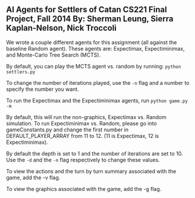 AI Agents for Settlers of Catan
CS221 Final Project, Fall 2014
By: Sherman Leung, Sierra Kaplan-Nelson, Nick Troccoli
---------------------------
We wrote a couple different agents for this assignment (all against the baseline Random agent).
These agents are: Expectimax, Expectiminimax, and Monte-Carlo Tree Search (MCTS).

By default, you can play the MCTS agent vs. random by running:
`python settlers.py`

To change the number of iterations played, use the `-n` flag and a number to specify the number you want.

To run the Expectimax and the Expectiminimax agents, run
`python game.py -m`

By default, this will run the non-graphics, Expectimax vs. Random simulation.  To run Expectiminimax vs.
Random, please go into gameConstants.py and change the first number in DEFAULT_PLAYER_ARRAY from 11 to 12.
(11 is Expectimax, 12 is Expectiminimax).

By default the depth is set to 1 and the number of iterations are set to 10. Use the `-d` and the `-n` flag respectively to change these values.

To view the actions and the turn by turn summary associated with the game, add the -v flag.

To view the graphics associated with the game,  add the -g flag.
